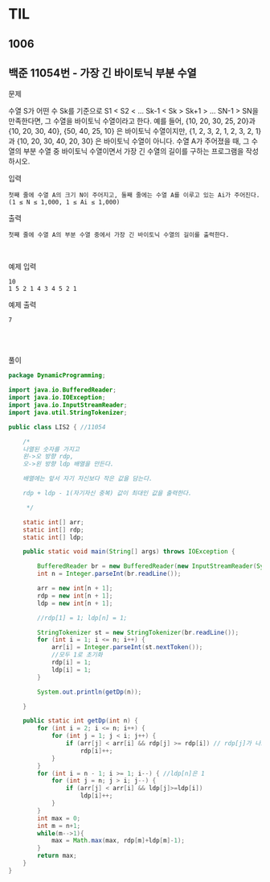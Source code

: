 # TIL

## 1006

## 백준 11054번 - 가장 긴 바이토닉 부분 수열<br>

문제 <br>

수열 S가 어떤 수 Sk를 기준으로 S1 < S2 < ... Sk-1 < Sk > Sk+1 > ... SN-1 > SN을 만족한다면, 그 수열을 바이토닉 수열이라고 한다.
예를 들어, {10, 20, 30, 25, 20}과 {10, 20, 30, 40}, {50, 40, 25, 10} 은 바이토닉 수열이지만, {1, 2, 3, 2, 1, 2, 3, 2, 1}과 {10, 20, 30, 40, 20, 30} 은 바이토닉 수열이 아니다.
수열 A가 주어졌을 때, 그 수열의 부분 수열 중 바이토닉 수열이면서 가장 긴 수열의 길이를 구하는 프로그램을 작성하시오.

입력
```
첫째 줄에 수열 A의 크기 N이 주어지고, 둘째 줄에는 수열 A를 이루고 있는 Ai가 주어진다. (1 ≤ N ≤ 1,000, 1 ≤ Ai ≤ 1,000)
```
출력
```
첫째 줄에 수열 A의 부분 수열 중에서 가장 긴 바이토닉 수열의 길이를 출력한다.
```
<br>

예제 입력
```
10
1 5 2 1 4 3 4 5 2 1
```
예제 출력
```
7
```
<br>

<br>

풀이
```java
package DynamicProgramming;

import java.io.BufferedReader;
import java.io.IOException;
import java.io.InputStreamReader;
import java.util.StringTokenizer;

public class LIS2 { //11054

    /*
    나열된 숫자를 가지고
    왼->오 방향 rdp,
    오->왼 방향 ldp 배열을 만든다.

    배열에는 앞서 자기 자신보다 작은 값을 담는다.

    rdp + ldp - 1(자기자신 중복) 값이 최대인 값을 출력한다.

     */

    static int[] arr;
    static int[] rdp;
    static int[] ldp;

    public static void main(String[] args) throws IOException {

        BufferedReader br = new BufferedReader(new InputStreamReader(System.in));
        int n = Integer.parseInt(br.readLine());

        arr = new int[n + 1];
        rdp = new int[n + 1];
        ldp = new int[n + 1];

        //rdp[1] = 1; ldp[n] = 1;

        StringTokenizer st = new StringTokenizer(br.readLine());
        for (int i = 1; i <= n; i++) {
            arr[i] = Integer.parseInt(st.nextToken());
            //모두 1로 초기화
            rdp[i] = 1;
            ldp[i] = 1;
        }

        System.out.println(getDp(n));

    }

    public static int getDp(int n) {
        for (int i = 2; i <= n; i++) {
            for (int j = 1; j < i; j++) {
                if (arr[j] < arr[i] && rdp[j] >= rdp[i]) // rdp[j]가 나보다 작으면 안됨
                    rdp[i]++;
            }
        }
        for (int i = n - 1; i >= 1; i--) { //ldp[n]은 1
            for (int j = n; j > i; j--) {
                if (arr[j] < arr[i] && ldp[j]>=ldp[i])
                    ldp[i]++;
            }
        }
        int max = 0;
        int m = n+1;
        while(m-->1){
            max = Math.max(max, rdp[m]+ldp[m]-1);
        }
        return max;
    }
}

```
